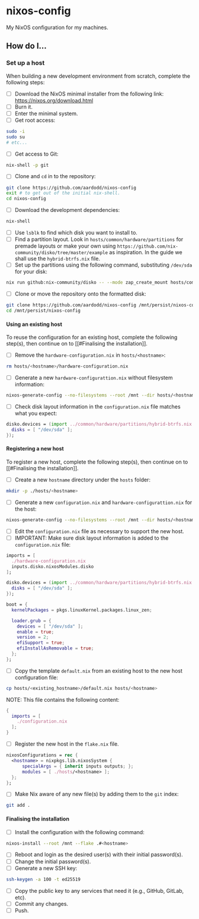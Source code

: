 # nixos-config

My NixOS configuration for my machines.

## How do I...
### Set up a host

When building a new development environment from scratch, complete the following steps:

 - [ ] Download the NixOS minimal installer from the following link:
       https://nixos.org/download.html
 - [ ] Burn it.
 - [ ] Enter the minimal system.
 - [ ] Get root access:

```bash
sudo -i
sudo su
# etc...
```

 - [ ] Get access to Git:

```bash
nix-shell -p git
```

 - [ ] Clone and `cd` in to the repository:

```bash
git clone https://github.com/aardodd/nixos-config
exit # to get out of the initial nix-shell.
cd nixos-config
```

 - [ ] Download the development dependencies:

```bash
nix-shell
```

 - [ ] Use `lsblk` to find which disk you want to install to.
 - [ ] Find a partition layout. Look in `hosts/common/hardware/partitions` for premade layouts or make your own using `https://github.com/nix-community/disko/tree/master/example` as inspiration. In the guide we shall use the `hybrid-btrfs.nix` file.
 - [ ] Set up the partitions using the following command, substituting `/dev/sda` for your disk:

```bash
nix run github:nix-community/disko -- --mode zap_create_mount hosts/common/hardware/partitions/hybrid-btrfs.nix --arg disks '[ "/dev/sda" ]'
```

 - [ ] Clone or move the repository onto the formatted disk:

```bash
git clone https://github.com/aardodd/nixos-config /mnt/persist/nixos-config
cd /mnt/persist/nixos-config
```

#### Using an existing host

To reuse the configuration for an existing host, complete the following step(s), then continue on to [[#Finalising the installation]].

 - [ ] Remove the `hardware-configuration.nix` in `hosts/<hostname>`:

```bash
rm hosts/<hostname>/hardware-configuration.nix
```

 - [ ] Generate a new `hardware-configurattion.nix` without filesystem information:

```bash
nixos-generate-config --no-filesystems --root /mnt --dir hosts/<hostname>
```

 - [ ] Check disk layout information in the `configuration.nix` file matches what you expect:

```nix
disko.devices = (import ../common/hardware/partitions/hybrid-btrfs.nix {
  disks = [ "/dev/sda" ];
});
```

#### Registering a new host

To register a new host, complete the following step(s), then continue on to [[#Finalising the installation]].

 - [ ] Create a new `hostname` directory under the `hosts` folder:

```bash
mkdir -p ./hosts/<hostname>
```

 - [ ] Generate a new `configuration.nix` and `hardware-configurattion.nix` for the host:

```bash
nixos-generate-config --no-filesystems --root /mnt --dir hosts/<hostname>
```

 - [ ] Edit the `configuration.nix` file as necessary to support the new host.
 - [ ] IMPORTANT: Make sure disk layout information is added to the `configuration.nix` file:

```nix
imports = [
  ./hardware-configuration.nix
  inputs.disko.nixosModules.disko
];

disko.devices = (import ../common/hardware/partitions/hybrid-btrfs.nix {
  disks = [ "/dev/sda" ];
});

boot = {
  kernelPackages = pkgs.linuxKernel.packages.linux_zen;

  loader.grub = {
    devices = [ "/dev/sda" ];
    enable = true;
    version = 2;
    efiSupport = true;
    efiInstallAsRemovable = true;
  };
};
```
 - [ ] Copy the template `default.nix` from an existing host to the new host configuration file:

```bash
cp hosts/<existing_hostname>/default.nix hosts/<hostname>
```

NOTE: This file contains the following content:

```nix
{
  imports = [
    ./configuration.nix
  ];
}
```

 - [ ] Register the new host in the `flake.nix` file.

```nix
nixosConfigurations = rec {
  <hostname> = nixpkgs.lib.nixosSystem {
	  specialArgs = { inherit inputs outputs; };
	  modules = [ ./hosts/<hostname> ];
  };
};
```

 - [ ] Make Nix aware of any new file(s) by adding them to the `git` index:

```bash
git add .
```

#### Finalising the installation

 - [ ] Install the configuration with the following command:

```bash
nixos-install --root /mnt --flake .#<hostname>
```

 - [ ] Reboot and login as the desired user(s) with their initial password(s).
 - [ ] Change the initial password(s).
 - [ ] Generate a new SSH key:

```bash
ssh-keygen -a 100 -t ed25519
```

 - [ ] Copy the public key to any services that need it (e.g., GitHub, GitLab, etc).
 - [ ] Commit any changes.
 - [ ] Push.
